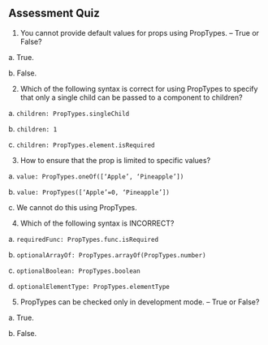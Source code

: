 ## Assessment Quiz

1.	You cannot provide default values for props using PropTypes. – True or False?

a.	True.

b.	False. 


2.	Which of the following syntax is correct for using PropTypes to specify that only a single child can be passed to a component to children?

a.	`children: PropTypes.singleChild`

b.	`children: 1`

c.	`children: PropTypes.element.isRequired` 


3.	How to ensure that the prop is limited to specific values?

a.	`value: PropTypes.oneOf([‘Apple’, ‘Pineapple’])` 

b.	`value: PropTypes([‘Apple’=0, ‘Pineapple’])`

c.	We cannot do this using PropTypes.


4.	Which of the following syntax is INCORRECT?

a.	`requiredFunc: PropTypes.func.isRequired`

b.	`optionalArrayOf: PropTypes.arrayOf(PropTypes.number)`

c.	`optionalBoolean: PropTypes.boolean` 

d.	`optionalElementType: PropTypes.elementType`


5.	PropTypes can be checked only in development mode. – True or False?

a.	True. 

b.	False.
